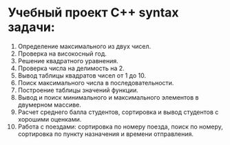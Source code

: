 # Учебный проект C++ syntax задачи:
1) Определение максимального из двух чисел.
2) Проверка на високосный год.
3) Решение квадратного уравнения.
4) Проверка числа на делимость на 2.
5) Вывод таблицы квадратов чисел от 1 до 10.
6) Поиск максимального числа в последовательности.
7) Построение таблицы значений функции.
8) Вывод и поиск минимального и максимального элементов в двумерном массиве.
9) Расчет среднего балла студентов, сортировка и вывод студентов с хорошими оценками.
10) Работа с поездами: сортировка по номеру поезда, поиск по номеру, сортировка по пункту назначения и времени отправления.